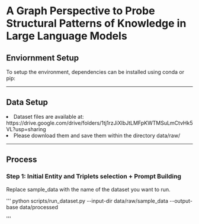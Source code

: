 # A Graph Perspective to Probe Structural Patterns of Knowledge in Large Language Models

## Enviornment Setup
To setup the environment, dependencies can be installed using conda or pip:

---
## Data Setup

<li> Dataset files are available at:<br>
https://drive.google.com/drive/folders/1tj1rzJiXlbJtLMFpKWTMSuLmCtvHk5VL?usp=sharing

<li> Please download them and save them within the directory data/raw/

---
## Process
### Step 1: Initial Entity and Triplets selection + Prompt Building
Replace sample_data with the name of the dataset you want to run.<br>

'''
python scripts/run_dataset.py --input-dir data/raw/sample_data --output-base data/processed

'''
